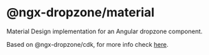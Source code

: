 # @ngx-dropzone/material

Material Design implementation for an Angular dropzone component.

Based on @ngx-dropzone/cdk, for more info check [here](https://github.com/hackingharold/ngx-dropzone).
